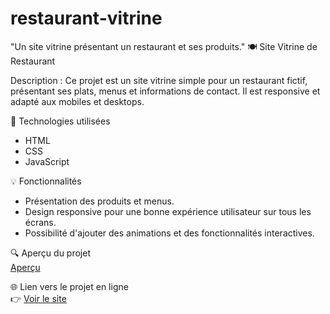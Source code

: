 # restaurant-vitrine
"Un site vitrine présentant un restaurant et ses produits."
 🍽️ Site Vitrine de Restaurant  

Description : 
Ce projet est un site vitrine simple pour un restaurant fictif, présentant ses plats, menus et informations de contact. Il est responsive et adapté aux mobiles et desktops.


🚀 Technologies utilisées  
- HTML  
- CSS 
- JavaScript


💡 Fonctionnalités  
- Présentation des produits et menus.  
- Design responsive pour une bonne expérience utilisateur sur tous les écrans.  
- Possibilité d'ajouter des animations et des fonctionnalités interactives.

🔍 Aperçu du projet  
[Aperçu](aperçu.png)  


🌐 Lien vers le projet en ligne  
👉 [Voir le site](https://tonnomutilisateur.github.io/restaurant-vitrine)

